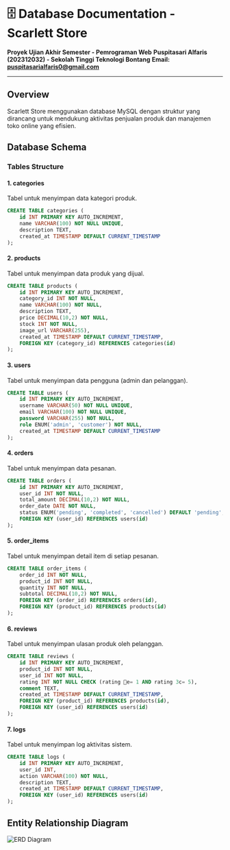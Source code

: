 # 🗄️ Database Documentation - Scarlett Store

**Proyek Ujian Akhir Semester - Pemrograman Web**
**Puspitasari Alfaris (202312032) - Sekolah Tinggi Teknologi Bontang**
**Email: puspitasarialfaris0@gmail.com**

---

## Overview
Scarlett Store menggunakan database MySQL dengan struktur yang dirancang untuk mendukung aktivitas penjualan produk dan manajemen toko online yang efisien.

## Database Schema

### Tables Structure

#### 1. categories
Tabel untuk menyimpan data kategori produk.

```sql
CREATE TABLE categories (
    id INT PRIMARY KEY AUTO_INCREMENT,
    name VARCHAR(100) NOT NULL UNIQUE,
    description TEXT,
    created_at TIMESTAMP DEFAULT CURRENT_TIMESTAMP
);
```

#### 2. products
Tabel untuk menyimpan data produk yang dijual.

```sql
CREATE TABLE products (
    id INT PRIMARY KEY AUTO_INCREMENT,
    category_id INT NOT NULL,
    name VARCHAR(100) NOT NULL,
    description TEXT,
    price DECIMAL(10,2) NOT NULL,
    stock INT NOT NULL,
    image_url VARCHAR(255),
    created_at TIMESTAMP DEFAULT CURRENT_TIMESTAMP,
    FOREIGN KEY (category_id) REFERENCES categories(id)
);
```

#### 3. users
Tabel untuk menyimpan data pengguna (admin dan pelanggan).

```sql
CREATE TABLE users (
    id INT PRIMARY KEY AUTO_INCREMENT,
    username VARCHAR(50) NOT NULL UNIQUE,
    email VARCHAR(100) NOT NULL UNIQUE,
    password VARCHAR(255) NOT NULL,
    role ENUM('admin', 'customer') NOT NULL,
    created_at TIMESTAMP DEFAULT CURRENT_TIMESTAMP
);
```

#### 4. orders
Tabel untuk menyimpan data pesanan.

```sql
CREATE TABLE orders (
    id INT PRIMARY KEY AUTO_INCREMENT,
    user_id INT NOT NULL,
    total_amount DECIMAL(10,2) NOT NULL,
    order_date DATE NOT NULL,
    status ENUM('pending', 'completed', 'cancelled') DEFAULT 'pending',
    FOREIGN KEY (user_id) REFERENCES users(id)
);
```

#### 5. order_items
Tabel untuk menyimpan detail item di setiap pesanan.

```sql
CREATE TABLE order_items (
    order_id INT NOT NULL,
    product_id INT NOT NULL,
    quantity INT NOT NULL,
    subtotal DECIMAL(10,2) NOT NULL,
    FOREIGN KEY (order_id) REFERENCES orders(id),
    FOREIGN KEY (product_id) REFERENCES products(id)
);
```

#### 6. reviews
Tabel untuk menyimpan ulasan produk oleh pelanggan.

```sql
CREATE TABLE reviews (
    id INT PRIMARY KEY AUTO_INCREMENT,
    product_id INT NOT NULL,
    user_id INT NOT NULL,
    rating INT NOT NULL CHECK (rating e= 1 AND rating  3c= 5),
    comment TEXT,
    created_at TIMESTAMP DEFAULT CURRENT_TIMESTAMP,
    FOREIGN KEY (product_id) REFERENCES products(id),
    FOREIGN KEY (user_id) REFERENCES users(id)
);
```

#### 7. logs
Tabel untuk menyimpan log aktivitas sistem.

```sql
CREATE TABLE logs (
    id INT PRIMARY KEY AUTO_INCREMENT,
    user_id INT,
    action VARCHAR(100) NOT NULL,
    description TEXT,
    created_at TIMESTAMP DEFAULT CURRENT_TIMESTAMP,
    FOREIGN KEY (user_id) REFERENCES users(id)
);
```

## Entity Relationship Diagram

![ERD Diagram](../docs/erd_diagram.png)

